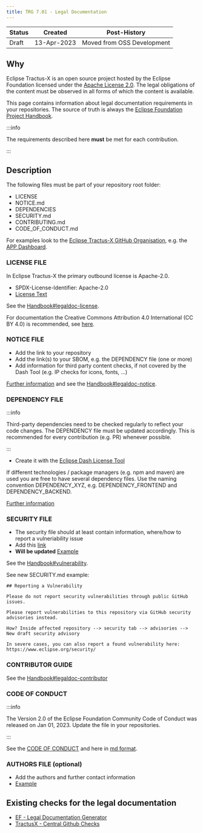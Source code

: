 ```yaml
---
title: TRG 7.01 - Legal Documentation
---
```


| Status | Created     | Post-History  |
|--------|-------------|---------------|
| Draft  | 13-Apr-2023 | Moved from OSS Development           |

## Why

Eclipse Tractus-X is an open source project hosted by the Eclipse Foundation licensed under the [Apache License 2.0](https://spdx.org/licenses/Apache-2.0). The legal obligations of the content must be observed in all forms of which the content is available.

This page contains information about legal documentation requirements in your repositories. The source of truth is always the [Eclipse Foundation Project Handbook](https://www.eclipse.org/projects/handbook/#legaldoc).

:::info

The requirements described here **must** be met for each contribution.

:::

## Description

The following files must be part of your repository root folder:

- LICENSE
- NOTICE.md
- DEPENDENCIES
- SECURITY.md
- CONTRIBUTING.md
- CODE_OF_CONDUCT.md

For examples look to the [Eclipse Tractus-X GitHub Organisation](https://github.com/eclipse-tractusx), e.g. the [APP Dashboard](https://github.com/eclipse-tractusx/app-dashboard).

### LICENSE FILE

In Eclipse Tractus-X the primary outbound license is Apache-2.0.

- SPDX-License-Identifier: Apache-2.0
- [License Text](https://www.apache.org/licenses/LICENSE-2.0.txt)

See the [Handbook#legaldoc-license](https://www.eclipse.org/projects/handbook/#legaldoc-license).

For documentation the Creative Commons Attribution 4.0 International (CC BY 4.0) is recommended, see [here](/docs/release/trg-7/trg-7-06#documentation).

### NOTICE FILE

- Add the link to your repository
- Add the link(s) to your SBOM, e.g. the DEPENDENCY file (one or more)
- Add information for third party content checks, if not covered by the Dash Tool (e.g. IP checks for icons, fonts, ...)

[Further information](/docs/release/trg-7/trg-7-04#checking-other-content-fonts-images-) and see the [Handbook#legaldoc-notice](https://www.eclipse.org/projects/handbook/#legaldoc-notice).

### DEPENDENCY FILE

:::info

Third-party dependencies need to be checked regularly to reflect your code changes. The DEPENDENCY file must be updated accordingly. This is recommended for every contribution (e.g. PR) whenever possible.

:::

- Create it with the [Eclipse Dash License Tool](https://www.eclipse.org/projects/handbook/#ip-license-tool)

If different technologies / package managers (e.g. npm and maven) are used you are free to have several dependency files. Use the naming convention DEPENDENCY_XYZ, e.g. DEPENDENCY_FRONTEND and DEPENDENCY_BACKEND.

[Further information](/docs/release/trg-7/trg-7-04)

### SECURITY FILE

- The security file should at least contain information, where/how to report a vulneriability issue
- Add this [link](https://www.eclipse.org/security/)
- **Will be updated** [Example](https://github.com/eclipse-tractusx/app-dashboard/blob/main/SECURITY.md)

See the [Handbook#vulnerability](https://www.eclipse.org/projects/handbook/#vulnerability).

See new SECURITY.md example:

```
## Reporting a Vulnerability

Please do not report security vulnerabilities through public GitHub issues.

Please report vulnerabilities to this repository via GitHub security advisories instead.

How? Inside affected repository --> security tab --> advisories --> New draft security advisory

In severe cases, you can also report a found vulnerability here: https://www.eclipse.org/security/
```

### CONTRIBUTOR GUIDE

See the [Handbook#legaldoc-contributor](https://www.eclipse.org/projects/handbook/#legaldoc-contributor)

### CODE OF CONDUCT

:::info

The Version 2.0  of the Eclipse Foundation Community Code of Conduct was released on Jan 01, 2023.
Update the file in your repositories.

:::

See the [CODE OF CONDUCT](https://www.eclipse.org/org/documents/Community_Code_of_Conduct.php)
and here in [md format](https://raw.githubusercontent.com/eclipse/.github/master/CODE_OF_CONDUCT.md).

### AUTHORS FILE (optional)

- Add the authors and further contact information
- [Example](https://github.com/eclipse-tractusx/sldt-digital-twin-registry/blob/main/AUTHORS.md)

## Existing checks for the legal documentation

- [EF - Legal Documentation Generator](https://www.eclipse.org/projects/tools/documentation.php?id=automotive.tractusx)
- [TractusX - Central Github Checks](https://eclipse-tractusx.github.io/docs/github-checks)
